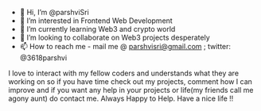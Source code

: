 - 👋 Hi, I’m @parshviSri
- 👀 I’m interested in Frontend Web Development
- 🌱 I’m currently learning Web3 and crypto world
- 💞️ I’m looking to collaborate on Web3 projects desperately 
- 📫 How to reach me - mail me @ parshvisri@gmail.com ; twitter: @3618parshvi

<!---
parshviSri/parshviSri is a ✨ special ✨ repository because its `README.md` (this file) appears on your GitHub profile.
You can click the Preview link to take a look at your changes.
--->
I love to interact with my fellow coders and 
understands what they are working on so 
if you have time check out my projects,
comment how I can improve and 
if you want any help in your projects or 
life(my friends call me agony aunt) 
do contact me. 
Always Happy to Help.
Have a nice life !!
